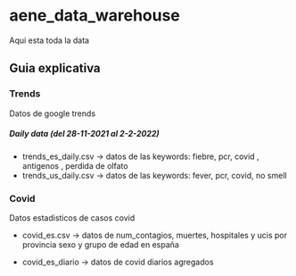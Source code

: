 # aene_data_warehouse

Aqui esta toda la data

## Guia explicativa

### Trends

Datos de google trends

##### Daily data (del 28-11-2021 al 2-2-2022)

- trends_es_daily.csv -> datos de las keywords: fiebre, pcr, covid , antigenos , perdida de olfato
- trends_us_daily.csv -> datos de las keywords: fever, pcr, covid, no smell

### Covid

Datos estadisticos de casos covid

- covid_es.csv -> datos de num_contagios, muertes, hospitales y ucis por provincia sexo y grupo de edad en españa

- covid_es_diario -> datos de covid diarios agregados
